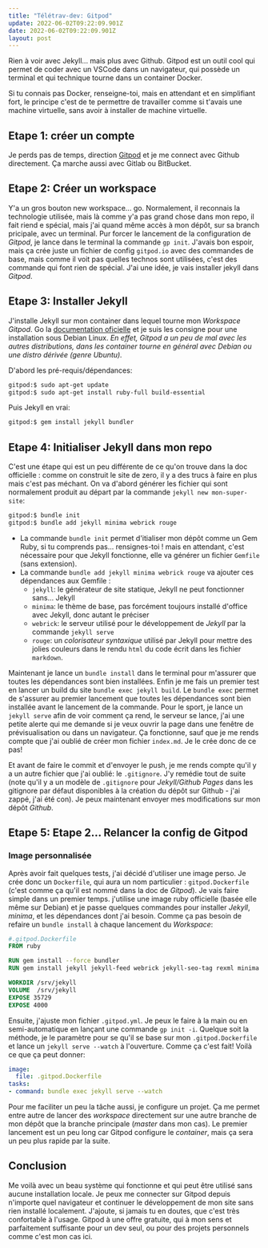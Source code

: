 ```yaml
---
title: "Télétrav-dev: Gitpod"
update: 2022-06-02T09:22:09.901Z
date: 2022-06-02T09:22:09.901Z
layout: post
---
```

Rien à voir avec Jekyll... mais plus avec Github. Gitpod est un outil cool qui permet de coder avec un VSCode dans un navigateur, qui possède un terminal et qui technique tourne dans un container Docker. 

Si tu connais pas Docker, renseigne-toi, mais en attendant et en simplifiant fort, le principe c'est de te permettre de travailler comme si t'avais une machine virtuelle, sans avoir à installer de machine virtuelle. 

## Etape 1: créer un compte

Je perds pas de temps, direction [Gitpod](https://gitpod.io) et je me connect avec Github directement. Ça marche aussi avec Gitlab ou BitBucket.

## Etape 2: Créer un workspace

Y'a un gros bouton new workspace... go. Normalement, il reconnais la technologie utilisée, mais là comme y'a pas grand chose dans mon repo, il fait riend e spécial, mais j'ai quand même accès à mon dépôt, sur sa branch pricipale, avec un terminal. Pur forcer le lancement de la configuration de *Gitpod*, je lance dans le terminal la commande `gp init`. J'avais bon espoir, mais ça crée juste un fichier de config `gitpod.io` avec des commandes de base, mais comme il voit pas quelles technos sont utilisées, c'est des commande qui font rien de spécial. J'ai une idée, je vais installer jekyll dans *Gitpod*.

## Etape 3: Installer Jekyll

J'installe Jekyll sur mon container dans lequel tourne mon *Workspace Gitpod*. Go la [documentation oficielle](https://jekyllrb/docs/installation/) et je suis les consigne pour une installation sous Debian Linux. *En effet, Gitpod a un peu de mal avec les autres distributions, dans les container tourne en général avec Debian ou une distro dérivée (genre Ubuntu).*

D'abord les pré-requis/dépendances:

```bash
gitpod:$ sudo apt-get update
gitpod:$ sudo apt-get install ruby-full build-essential
```

Puis Jekyll en vrai:

```bash
gitpod:$ gem install jekyll bundler
```

## Etape 4: Initialiser Jekyll dans mon repo

C'est une étape qui est un peu différente de ce qu'on trouve dans la doc officielle : comme on construit le site de zero, il y a des trucs à faire en plus mais c'est pas méchant. On va d'abord générer les fichier qui sont normalement produit au départ par la commande `jekyll new mon-super-site`:

```bash
gitpod:$ bundle init
gitpod:$ bundle add jekyll minima webrick rouge
```

* La commande `bundle init` permet d'itialiser mon dépôt comme un Gem Ruby, si tu comprends pas... rensignes-toi ! mais en attendant, c'est nécessaire pour que Jekyll fonctionne, elle va générer un fichier `Gemfile` (sans extension).
* La commande `bundle add jekyll minima webrick rouge` va ajouter ces dépendances aux Gemfile :
  * `jekyll`: le générateur de site statique, Jekyll ne peut fonctionner sans... Jekyll
  * `minima`: le thème de base, pas forcément toujours installé d'office avec Jekyll, donc autant le préciser
  * `webrick`: le serveur utilisé pour le développement de *Jekyll* par la commande `jekyll serve`
  * `rouge`: un *colorisateur syntaxique* utilisé par Jekyll pour mettre des jolies couleurs dans le rendu `html` du code écrit dans les fichier `markdown`.

Maintenant je lance un `bundle install` dans le terminal pour m'assurer que toutes les dépendances sont bien installées. Enfin je me fais un premier test en lancer un build du site `bundle exec jekyll build`. Le `bundle exec` permet de s'assurer au premier lancement que toutes les dépendances sont bien installée avant le lancement de la commande. Pour le sport, je lance un `jekyll serve` afin de voir comment ça rend, le serveur se lance, j'ai une petite alerte qui me demande si je veux ouvrir la page dans une fenêtre de prévisualisation ou dans un navigateur. Ça fonctionne, sauf que je me rends compte que j'ai oublié de créer mon fichier `index.md`. Je le crée donc de ce pas!

Et avant de faire le commit et d'envoyer le push, je me rends compte qu'il y a un autre fichier que j'ai oublié: le `.gitignore`. J'y remédie tout de suite (note qu'il y a un modèle de `.gitignore` pour *Jekyll/Github Pages* dans les gitignore par défaut disponibles à la création du dépôt sur Github - j'ai zappé, j'ai été con). Je peux maintenant envoyer mes modifications sur mon dépôt *Github*.

## Etape 5: Etape 2... Relancer la config de Gitpod

### Image personnalisée

Après avoir fait quelques tests, j'ai décidé d'utiliser une image perso. Je crée donc un `Dockerfile`, qui aura un nom particulier : `gitpod.Dockerfile` (c'est comme ça qu'il est nommé dans la doc de *Gitpod*). Je vais faire simple dans un premier temps. j'utilise une image ruby officielle (basée elle même sur Debian) et je passe quelques commandes pour installer *Jekyll*, *minima*, et les dépendances dont j'ai besoin. Comme ça pas besoin de refaire un `bundle install` à chaque lancement du *Workspace*:

```dockerfile
#.gitpod.Dockerfile
FROM ruby

RUN gem install --force bundler
RUN gem install jekyll jekyll-feed webrick jekyll-seo-tag rexml minima

WORKDIR /srv/jekyll
VOLUME  /srv/jekyll
EXPOSE 35729
EXPOSE 4000
```

Ensuite, j'ajuste mon fichier `.gitpod.yml`. Je peux le faire à la main ou en semi-automatique en lançant une commande `gp init -i`. Quelque soit la méthode, je le paramètre pour se qu'il se base sur mon `.gitpod.Dockerfile` et lance un `jekyll serve --watch` à l'ouverture. Comme ça c'est fait! Voilà ce que ça peut donner:

```yaml
image: 
  file: .gitpod.Dockerfile
tasks:
- command: bundle exec jekyll serve --watch
```

Pour me faciliter un peu la tâche aussi, je configure un projet. Ça me permet entre autre de lancer des *workspace* directement sur une autre branche de mon dépôt que la branche principale (*master* dans mon cas). Le premier lancement est un peu long car Gitpod configure le *container*, mais ça sera un peu plus rapide par la suite.

## Conclusion

Me voilà avec un beau système qui fonctionne et qui peut être utilisé sans aucune installation locale. Je peux me connecter sur Gitpod depuis n'importe quel navigateur et continuer le développement de mon site sans rien installé localement. J'ajoute, si jamais tu en doutes, que c'est très confortable à l'usage. Gitpod à une offre gratuite, qui à mon sens et parfaitement suffisante pour un dev seul, ou pour des projets personnels comme c'est mon cas ici.
